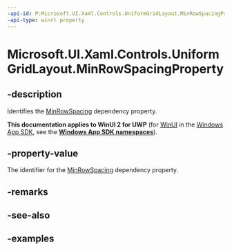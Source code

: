 ```yaml
---
-api-id: P:Microsoft.UI.Xaml.Controls.UniformGridLayout.MinRowSpacingProperty
-api-type: winrt property
---
```


# Microsoft.UI.Xaml.Controls.UniformGridLayout.MinRowSpacingProperty

<!--
public static Windows.UI.Xaml.DependencyProperty MinRowSpacingProperty { get; }
-->

## -description

Identifies the [MinRowSpacing](uniformgridlayout_minrowspacing.md) dependency property.

**This documentation applies to WinUI 2 for UWP** (for [WinUI](/windows/apps/winui/winui3/) in the [Windows App SDK](/windows/apps/windows-app-sdk/), see the **[Windows App SDK namespaces](/windows/windows-app-sdk/api/winrt/)**).

## -property-value

The identifier for the [MinRowSpacing](uniformgridlayout_minrowspacing.md) dependency property.

## -remarks

## -see-also

## -examples

